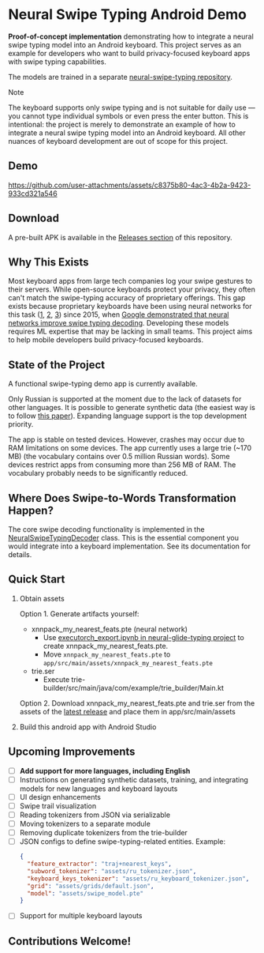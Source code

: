 # Neural Swipe Typing Android Demo

**Proof-of-concept implementation** demonstrating how to integrate a neural swipe typing model into an Android keyboard. This project serves as an example for developers who want to build privacy-focused keyboard apps with swipe typing capabilities.

The models are trained in a separate [neural-swipe-typing repository](https://github.com/proshian/neural-swipe-typing).

> [!Note]
> The keyboard supports only swipe typing and is not suitable for daily use — you cannot type individual symbols or even press the enter button. This is intentional: the project is merely to demonstrate an example of how to integrate a neural swipe typing model into an Android keyboard. All other nuances of keyboard development are out of scope for this project. 

## Demo
https://github.com/user-attachments/assets/c8375b80-4ac3-4b2a-9423-933cd321a546

## Download
A pre-built APK is available in the [Releases section](https://github.com/proshian/neural-swipe-keyboard-android/releases) of this repository.

## Why This Exists
Most keyboard apps from large tech companies log your swipe gestures to their servers. While open-source keyboards protect your privacy, they often can't match the swipe-typing accuracy of proprietary offerings. This gap exists because proprietary keyboards have been using neural networks for this task ([1](https://research.google/blog/the-machine-intelligence-behind-gboard/), [2](https://www.grammarly.com/blog/engineering/deep-learning-swipe-typing/), [3](https://yandex.ru/company/news/02-06-23)) since 2015,  when [Google demonstrated that neural networks improve swipe typing decoding](https://ieeexplore.ieee.org/document/7178336). Developing these models requires ML expertise that may be lacking in small teams. This project aims to help mobile developers build privacy-focused keyboards.

## State of the Project  
A functional swipe-typing demo app is currently available.

Only Russian is supported at the moment due to the lack of datasets for other languages. It is possible to generate synthetic data (the easiest way is to follow [this paper](https://www.tandfonline.com/doi/full/10.1080/07370024.2016.1215922)). Expanding language support is the top development priority.  

The app is stable on tested devices. However, crashes may occur due to RAM limitations on some devices. The app currently uses a large trie (~170 MB) (the vocabulary contains over 0.5 million Russian words). Some devices restrict apps from consuming more than 256 MB of RAM. The vocabulary probably needs to be significantly reduced.  

## Where Does Swipe-to-Words Transformation Happen?  
The core swipe decoding functionality is implemented in the [NeuralSwipeTypingDecoder](./app/src/main/java/com/example/neuralSwipeKeyboardProject/swipeTypingDecoders/NeuralSwipeTypingDecoder.kt) class. This is the essential component you would integrate into a keyboard implementation. See its documentation for details.  

## Quick Start
1. Obtain assets
    
    Option 1. Generate artifacts yourself:
    * xnnpack_my_nearest_feats.pte (neural network)
        * Use [executorch_export.ipynb in neural-glide-typing project](https://github.com/proshian/neural-swipe-typing/blob/executorch-investigation/src/executorch_export.ipynb) to create xnnpack_my_nearest_feats.pte.
        * Move `xnnpack_my_nearest_feats.pte` to `app/src/main/assets/xnnpack_my_nearest_feats.pte`
    * trie.ser
        * Execute trie-builder/src/main/java/com/example/trie_builder/Main.kt

    Option 2. Download xnnpack_my_nearest_feats.pte and trie.ser from the assets of the [latest release](https://github.com/proshian/neural-swipe-keyboard-android/releases/) and place them in app/src/main/assets

2. Build this android app with Android Studio

## Upcoming Improvements  
- [ ] **Add support for more languages, including English**  
- [ ] Instructions on generating synthetic datasets, training, and integrating models for new languages and keyboard layouts  
- [ ] UI design enhancements  
- [ ] Swipe trail visualization  
- [ ] Reading tokenizers from JSON via serializable  
- [ ] Moving tokenizers to a separate module  
- [ ] Removing duplicate tokenizers from the trie-builder  
- [ ] JSON configs to define swipe-typing-related entities. Example:  
  ```json  
  {  
    "feature_extractor": "traj+nearest_keys",  
    "subword_tokenizer": "assets/ru_tokenizer.json",  
    "keyboard_keys_tokenizer": "assets/ru_keyboard_tokenizer.json",  
    "grid": "assets/grids/default.json",  
    "model": "assets/swipe_model.pte"  
  }  
  ```  
- [ ] Support for multiple keyboard layouts  

## Contributions Welcome!
